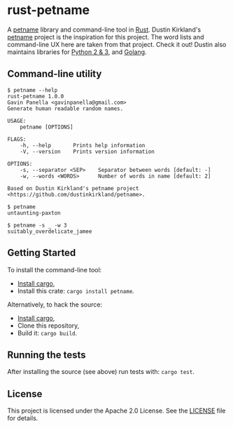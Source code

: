 # rust-petname

A [petname][petname-intro] library and command-line tool in [Rust][rust-lang].
Dustin Kirkland's [petname][] project is the inspiration for this project. The
word lists and command-line UX here are taken from that project. Check it out!
Dustin also maintains libraries for [Python 2 & 3][petname-py], and
[Golang][petname-go].

[rust-lang]: https://www.rust-lang.org/
[petname-intro]: http://blog.dustinkirkland.com/2015/01/introducing
[petname]: https://github.com/dustinkirkland/petname
[petname-py]: https://pypi.org/project/petname/
[petname-go]: https://github.com/dustinkirkland/golang-petname


## Command-line utility

```
$ petname --help
rust-petname 1.0.0
Gavin Panella <gavinpanella@gmail.com>
Generate human readable random names.

USAGE:
    petname [OPTIONS]

FLAGS:
    -h, --help       Prints help information
    -V, --version    Prints version information

OPTIONS:
    -s, --separator <SEP>    Separator between words [default: -]
    -w, --words <WORDS>      Number of words in name [default: 2]

Based on Dustin Kirkland's petname project <https://github.com/dustinkirkland/petname>.

$ petname
untaunting-paxton

$ petname -s _ -w 3
suitably_overdelicate_jamee
```


## Getting Started

To install the command-line tool:

  * [Install cargo](https://crates.io/install),
  * Install this crate: `cargo install petname`.

Alternatively, to hack the source:

  * [Install cargo](https://crates.io/install),
  * Clone this repository,
  * Build it: `cargo build`.


## Running the tests

After installing the source (see above) run tests with: `cargo test`.


## License

This project is licensed under the Apache 2.0 License. See the
[LICENSE](LICENSE) file for details.
